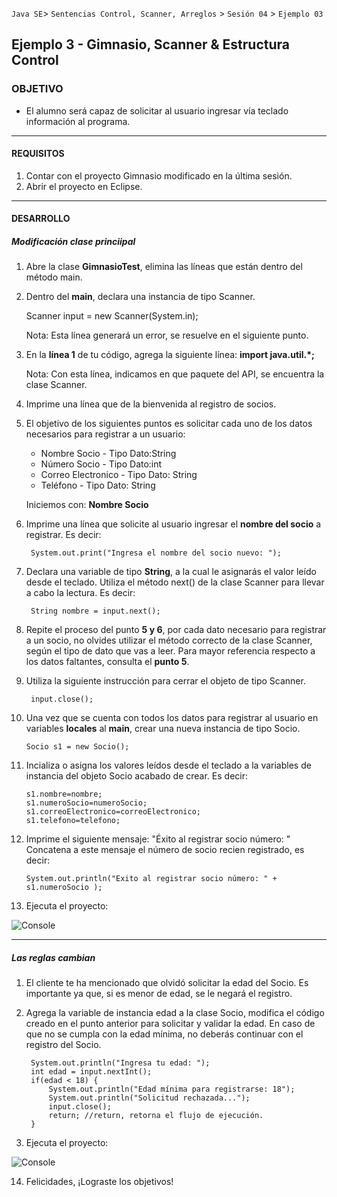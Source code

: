 `Java SE`> `Sentencias Control, Scanner, Arreglos` > `Sesión 04` > `Ejemplo 03`

## Ejemplo 3 - Gimnasio, Scanner & Estructura Control

### OBJETIVO

- El alumno será capaz de solicitar al usuario ingresar vía teclado información al programa.

<hr>

#### REQUISITOS

1. Contar con el proyecto Gimnasio modificado en la última sesión.
2. Abrir el proyecto en Eclipse.

<hr>

#### DESARROLLO

##### Modificación clase princiipal

1. Abre la clase <b>GimnasioTest</b>, elimina las líneas que están dentro del método main.
2. Dentro del <b>main</b>, declara una instancia de tipo Scanner.

   Scanner input = new Scanner(System.in);
    
   Nota: Esta línea generará un error, se resuelve en el siguiente punto.
    
3. En la <b>línea 1</b> de tu código, agrega la siguiente línea: <b>import java.util.*;</b>

   Nota: Con esta línea, indicamos en que paquete del API, se encuentra la clase Scanner.

4. Imprime una línea que de la bienvenida al registro de socios. 
    
5.  El objetivo de los siguientes puntos es solicitar cada uno de los datos necesarios para registrar a un usuario:
  
    <ul>
      <li> Nombre Socio - Tipo Dato:String
      <li> Número Socio - Tipo Dato:int
      <li> Correo Electronico - Tipo Dato: String
      <li> Teléfono - Tipo Dato: String
    </ul>
    
    Iniciemos con: <b>Nombre Socio</b>
    
6. Imprime una línea que solicite al usuario ingresar el <b>nombre del socio</b> a registrar. Es decir:

		System.out.print("Ingresa el nombre del socio nuevo: ");

7. Declara una variable de tipo <b>String</b>, a la cual le asignarás el valor leído desde el teclado. Utiliza el método        next() de la clase Scanner para llevar a cabo la lectura. Es decir:

		String nombre = input.next();
        
8. Repite el proceso del punto <b>5 y 6</b>, por cada dato necesario para registrar a un socio, no olvides utilizar el método    correcto de la clase Scanner, según el tipo de dato que vas a leer. Para mayor referencia respecto a los datos faltantes,    consulta el <b>punto 5</b>.

9. Utiliza la siguiente instrucción para cerrar el objeto de tipo Scanner.

		input.close();
	
10. Una vez que se cuenta con todos los datos para registrar al usuario en variables <b>locales</b> al <b>main</b>, crear una    nueva instancia de tipo Socio.

		Socio s1 = new Socio();

11. Incializa o asigna los valores leídos desde el teclado a la variables de instancia del objeto Socio acabado de crear. Es      decir:

		s1.nombre=nombre;
		s1.numeroSocio=numeroSocio;
		s1.correoElectronico=correoElectronico;
		s1.telefono=telefono;
    
12. Imprime el siguiente mensaje: "Éxito al registrar socio número: "
    Concatena a este mensaje el número de socio recien registrado, es decir:
    
		System.out.println("Exito al registrar socio número: " + s1.numeroSocio );

13. Ejecuta el proyecto:

![Console](https://user-images.githubusercontent.com/56565204/67607717-134e0980-f74b-11e9-8926-ccd47a426532.png)

<hr>

##### Las reglas cambian

1. El cliente te ha mencionado que olvidó solicitar la edad del Socio. Es importante ya que, si es menor de edad, se le        negará el registro.

2. Agrega la variable de instancia edad a la clase Socio, modifica el código creado en el punto anterior para solicitar y        validar la edad. En caso de que no se cumpla con la edad mínima, no deberás continuar con el registro del Socio.

		System.out.println("Ingresa tu edad: ");
		int edad = input.nextInt();
		if(edad < 18) {
			System.out.println("Edad mínima para registrarse: 18");
			System.out.println("Solicitud rechazada...");
			input.close();
			return; //return, retorna el flujo de ejecución.
		}
		
13. Ejecuta el proyecto:

![Console](https://user-images.githubusercontent.com/56565204/67609390-18628700-f752-11e9-9d25-3f5746d34a96.png)

14. Felicidades, ¡Lograste los objetivos!
